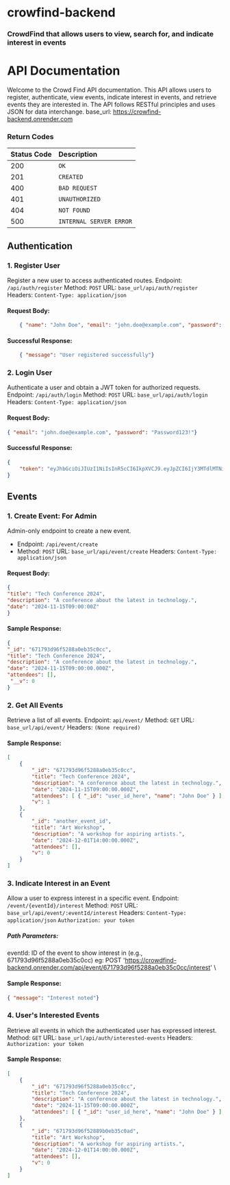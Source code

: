 # crowfind-backend
### CrowdFind that allows users to view, search for, and indicate interest in events


# API Documentation
Welcome to the Crowd Find API documentation. This API allows users to register, authenticate, view events, indicate interest in events, and retrieve events they are interested in.
The API follows RESTful principles and uses JSON for data interchange.
base_url: https://crowfind-backend.onrender.com

###  Return Codes
| Status Code | Description |
| :--- | :--- |
| 200 | `OK` |
| 201 | `CREATED` |
| 400 | `BAD REQUEST` |
| 401 | `UNAUTHORIZED` |
| 404 | `NOT FOUND` |
| 500 | `INTERNAL SERVER ERROR` |

## Authentication
### 1. Register User
Register a new user to access authenticated routes.
Endpoint: `/api/auth/register`
Method: `POST`
URL: `base_url/api/auth/register`
Headers:
`Content-Type: application/json`

#### Request Body:
```JSON
    { "name": "John Doe", "email": "john.doe@example.com", "password": "Password123!"}
```

#### Successful Response:

```JSON
    { "message": "User registered successfully"}
```


### 2. Login User
Authenticate a user and obtain a JWT token for authorized requests.
Endpoint: `/api/auth/login`
Method: `POST`
URL: `base_url/api/auth/login`
Headers:
`Content-Type: application/json`

#### Request Body:
```JSON
{ "email": "john.doe@example.com", "password": "Password123!"}
```

#### Successful Response:

```JSON
{
    "token": "eyJhbGciOiJIUzI1NiIsInR5cCI6IkpXVCJ9.eyJpZCI6IjY3MTdlMTNiODBkZDdkYTEzMzc2ZjUyMSIsImlhdCI6MTcyOTYxODU0OSwiZXhwIjoxNzI5NjIyMTQ5fQ.F5qnEIHNLjZ6Eb31AB5pjdQGo6KO-xWpsYW4GANhQpI"
}
```


## Events
### 1. Create Event: For Admin
Admin-only endpoint to create a new event.
- Endpoint: `/api/event/create`
- Method: `POST`
URL: `base_url/api/event/create`
Headers:
    `Content-Type: application/json`

#### Request Body:
```JSON
{
"title": "Tech Conference 2024",
"description": "A conference about the latest in technology.",
"date": "2024-11-15T09:00:00Z"
}
```

#### Sample Response:
```JSON
{
"_id": "671793d96f5288a0eb35c0cc", 
"title": "Tech Conference 2024", 
"description": "A conference about the latest in technology.", 
"date": "2024-11-15T09:00:00.000Z", 
"attendees": [],
 "__v": 0
}
```


### 2. Get All Events
Retrieve a list of all events.
Endpoint: `api/event/`
Method: `GET`
URL: `base_url/api/event/`
Headers: `(None required)`

#### Sample Response:
```JSON
[
    {
        "_id": "671793d96f5288a0eb35c0cc",
        "title": "Tech Conference 2024",
        "description": "A conference about the latest in technology.",
        "date": "2024-11-15T09:00:00.000Z",
        "attendees": [ { "_id": "user_id_here", "name": "John Doe" } ],
        "v": 1
    }, 
    { 
        "_id": "another_event_id",
        "title": "Art Workshop",
        "description": "A workshop for aspiring artists.",
        "date": "2024-12-01T14:00:00.000Z",
        "attendees": [],
        "v": 0
    }
]
```


### 3. Indicate Interest in an Event
Allow a user to express interest in a specific event.
Endpoint: `/event/{eventId}/interest`
Method: `POST`
URL: `base_url/api/event/:eventId/interest`
Headers:
`Content-Type: application/json`
`Authorization: your token`

##### Path Parameters:
eventId: ID of the event to show interest in (e.g., 671793d96f5288a0eb35c0cc)
eg: POST 'https://crowdfind-backend.onrender.com/api/event/671793d96f5288a0eb35c0cc/interest' \

#### Sample Response:
```JSON
{ "message": "Interest noted"}
```



### 4. User's Interested Events
Retrieve all events in which the authenticated user has expressed interest.
Method: `GET`
URL: `base_url/api/auth/interested-events`
Headers:
`Authorization: your token`

#### Sample Response:
```JSON
[
    {
        "_id": "671793d96f5288a0eb35c0cc",
        "title": "Tech Conference 2024",
        "description": "A conference about the latest in technology.",
        "date": "2024-11-15T09:00:00.000Z",
        "attendees": [ { "_id": "user_id_here", "name": "John Doe" } ], "v": 1
    },
    {
        "_id": "671793d96f52889b0eb35c0ad",
        "title": "Art Workshop",
        "description": "A workshop for aspiring artists.",
        "date": "2024-12-01T14:00:00.000Z",
        "attendees": [],
        "v": 0
    }
]
```

